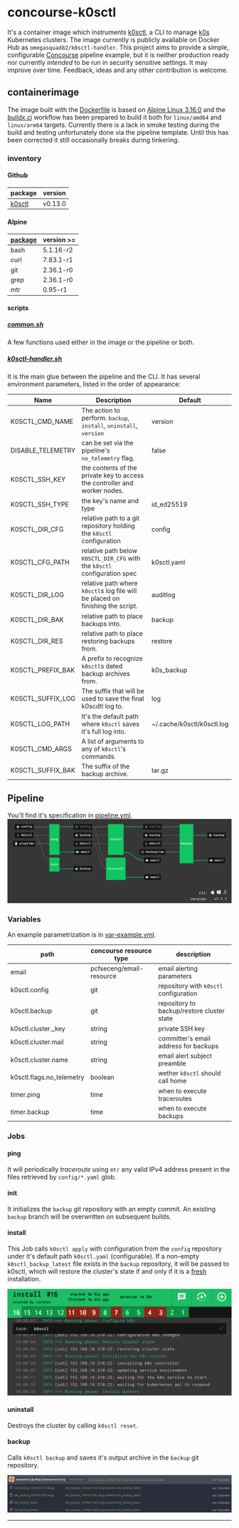 # concourse-k0sctl

It's a container image which instruments [k0sctl][github-k0sctl], a CLI to
manage [k0s][link-k0sproject] Kubernetes clusters. The image currently is
publicly available on Docker Hub as `omegasquad82/k0sctl-handler`. This project
aims to provide a simple, configurable [Concourse][link-concourse] pipeline
example, but it is neither production ready nor currently _intended_ to be run
in security sensitive settings. It may improve over time. Feedback, ideas and
any other contribution is welcome.

## containerimage

The image built with the [Dockerfile][repo-dockerfile] is based on [Alpine Linux
3.16.0][link-alpine-3.16.0] and the [buildx ci][repo-ci-buildx] workflow has
been prepared to build it both for `linux/amd64` and `linux/arm64` targets.
Currently there is a lack in smoke testing during the build and testing
unfortunately done via the pipeline template. Until this has been corrected it
still occasionally breaks during tinkering.

### inventory

#### Github

| package                 | version |
| ----------------------- | ------- |
| [k0sctl][github-k0sctl] | v0.13.0 |

#### Alpine

| [package][link-alpine-packages] | version >= |
| ------------------------------- | ---------- |
| bash                            | 5.1.16-r2  |
| curl                            | 7.83.1-r1  |
| git                             | 2.36.1-r0  |
| grep                            | 2.36.1-r0  |
| mtr                             | 0.95-r1    |

#### scripts

##### [common.sh][repo-script-common]

A few functions used either in the image or the pipeline or both.

##### [k0sctl-handler.sh][repo-script-k0sctl-handler]

It is the main glue between the pipeline and the CLI. It has several environment
parameters, listed in the order of appearance:

| Name              | Description                                                                    | Default                    |
| ----------------- | ------------------------------------------------------------------------------ | -------------------------- |
| K0SCTL_CMD_NAME   | The action to perform. `backup`, `install`, `uninstall`, `version`             | version                    |
| DISABLE_TELEMETRY | can be set via the pipeline's `no_telemetry` flag.                             | false                      |
| K0SCTL_SSH_KEY    | the contents of the private key to access the controller and worker nodes.     |
| K0SCTL_SSH_TYPE   | the key's name and type                                                        | id_ed25519                 |
| K0SCTL_DIR_CFG    | relative path to a git repository holding the `k0sctl` configuration           | config                     |
| K0SCTL_CFG_PATH   | relative path below `K0SCTL_DIR_CFG` with the `k0sctl` configuration spec      | k0sctl.yaml                |
| K0SCTL_DIR_LOG    | relative path where `k0sctl`s log file will be placed on finishing the script. | auditlog                   |
| K0SCTL_DIR_BAK    | relative path to place backups into.                                           | backup                     |
| K0SCTL_DIR_RES    | relative path to place restoring backups from.                                 | restore                    |
| K0SCTL_PREFIX_BAK | A prefix to recognize `k0sctl`s dated backup archives from.                    | k0s_backup                 |
| K0SCTL_SUFFIX_LOG | The suffix that will be used to save the final k0scdtl log to.                 | log                        |
| K0SCTL_LOG_PATH   | It's the default path where `k0sctl` saves it's full log into.                 | ~/.cache/k0sctl/k0sctl.log |
| K0SCTL_CMD_ARGS   | A list of arguments to any of `k0sctl`'s commands.                             |                            |
| K0SCTL_SUFFIX_BAK | The suffix of the backup archive.                                              | tar.gz                     |

## Pipeline

You'll find it's specification in [pipeline.yml][repo-pipeline].
![k0sctl pipeline][image-pipeline]

### Variables

An example parametrization is in [var-example.yml][repo-pipeline-vars].

| path                      | concourse resource type  | description                                |
| ------------------------- | ------------------------ | ------------------------------------------ |
| email                     | pcfseceng/email-resource | email alerting parameters                  |
| k0sctl.config             | git                      | repository with `k0sctl` configuration     |
| k0sctl.backup             | git                      | repository to backup/restore cluster state |
| k0sctl.cluster.\_key      | string                   | private SSH key                            |
| k0sctl.cluster.mail       | string                   | committer's email address for backups      |
| k0sctl.cluster.name       | string                   | email alert subject preamble               |
| k0sctl.flags.no_telemetry | boolean                  | wether `k0sctl` should call home           |
| timer.ping                | time                     | when to execute traceroutes                |
| timer.backup              | time                     | when to execute backups                    |

### Jobs

#### ping

It will periodically _traceroute_ using `mtr` any valid IPv4 address present in
the files retrieved by `config/*.yaml` glob.

#### init

It initializes the `backup` git repository with an empty commit. An existing
`backup` branch will be overwritten on subsequent builds.

#### install

This Job calls `k0sctl apply` with configuration from the `config` repository
under it's default path `k0sctl.yaml` (configurable). If a non-empty
`k0sctl_backup_latest` file exists in the `backup` repository, it will be passed
to k0sctl, which will restore the cluster's state if and only if it is a
[fresh][github-k0sctl-restore.go#149l25] installation.

![k0sctl restored the cluster state][image-job-install]

#### uninstall

Destroys the cluster by calling `k0sctl reset`.

#### backup

Calls `k0sctl backup` and saves it's output archive in the `backup` git
repository.

![k0sctl backup archives][image-git-backups]

---

[image-git-backups]: /images/git-backups.png
[image-job-install]: /images/job-install-restoring.png
[image-pipeline]: /images/pipeline.png
[github-k0sctl]: https://github.com/k0sproject/k0sctl
[github-k0sctl-restore.go#149l25]:
    https://github.com/k0sproject/k0sctl/pull/149/commits/6e7c262904ed05b7068e818954a5091d25504065#diff-2cad3981690f3fb1f7b9494273cb87a7b751a5f3f884b9ad0e6a119d60f2f1a2R25
[link-concourse]: https://concourse-ci.org/
[link-k0sproject]: https://k0sproject.io/
[link-alpine-3.16.0]: https://alpinelinux.org/posts/Alpine-3.16.0-released.html
[link-alpine-packages]: https://pkgs.alpinelinux.org/packages
[link-alpine-releases]: https://alpinelinux.org/releases/
[link-markdown]: https://devhints.io/markdown
[repo-ci-buildx]: /.github/workflows/buildx-ci.yml
[repo-dockerfile]: /Dockerfile
[repo-pipeline]: /ci/pipeline.yml
[repo-pipeline-vars]: /ci/vars-example.yml
[repo-script-common]: /scripts/common.sh
[repo-script-k0sctl-handler]: /scripts/k0sctl-handler.sh
